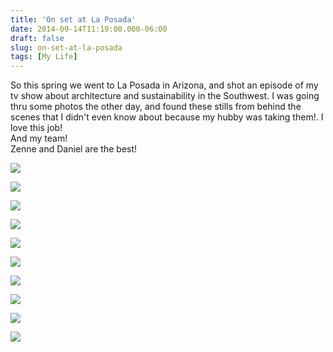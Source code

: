 ```yaml
---
title: 'On set at La Posada'
date: 2014-09-14T11:19:00.000-06:00
draft: false
slug: on-set-at-la-posada
tags: [My Life]
---
```


So this spring we went to La Posada in Arizona, and shot an episode of my tv show about architecture and sustainability in the Southwest. I was going thru some photos the other day, and found these stills from behind the scenes that I didn't even know about because my hubby was taking them!. I love this job!  
And my team!  
Zenne and Daniel are the best!  
  

![](/images/blog/legacy/DSC00040%2B(Large).JPG)

  

![](/images/blog/legacy/DSC00129%2B(Large).JPG)

  

![](/images/blog/legacy/DSC00179%2B(Large).JPG)

  

![](/images/blog/legacy/DSC00181%2B(Large).JPG)

  

![](/images/blog/legacy/DSC00185%2B(Large).JPG)

  

![](/images/blog/legacy/DSC00186%2B(Large).JPG)

  

![](/images/blog/legacy/DSC00239%2B(Large).JPG)

  

![](/images/blog/legacy/DSC00244%2B(Large).JPG)

  

![](/images/blog/legacy/DSC00245%2B(Large).JPG)

  

![](/images/blog/legacy/DSC00248%2B(Large).JPG)